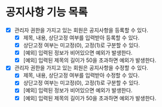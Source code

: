 # 공지사항 기능 목록

* [x] 관리자 권한을 가지고 있는 회원은 공지사항을 등록할 수 있다.
  * [x] 제목, 내용, 상단고정 여부를 입력받아 등록할 수 있다.
  * [x] 상단고정 여부는 미고정(0), 고정(1)로 구분할 수 있다.
  * [x] [예외] 입력된 정보가 비어있으면 예외가 발생한다.
  * [x] [예외] 입력된 제목의 길이가 50을 초과하면 예외가 발생한다.
* [x] 관리자 권한을 가지고 있는 회원은 공지사항을 수정할 수 있다.
  * [x] 제목, 내용, 상단고정 여부를 입력받아 수정할 수 있다.
  * [x] 상단고정 여부는 미고정(0), 고정(1)로 구분할 수 있다.
  * [x] [예외] 입력된 정보가 비어있으면 예외가 발생한다.
  * [x] [예외] 입력된 제목의 길이가 50을 초과하면 예외가 발생한다.